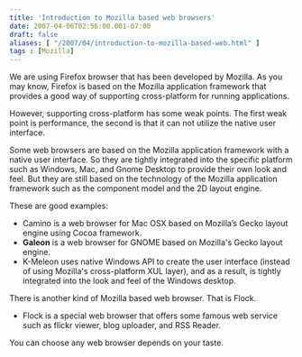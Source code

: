 ```yaml
---
title: 'Introduction to Mozilla based web browsers'
date: 2007-04-06T02:56:00.001-07:00
draft: false
aliases: [ "/2007/04/introduction-to-mozilla-based-web.html" ]
tags : [Mozilla]
---
```


We are using Firefox browser that has been developed by Mozilla. As you may know, Firefox is based on the Mozilla application framework that provides a good way of supporting cross-platform for running applications.

However, supporting cross-platform has some weak points. The first weak point is performance, the second is that it can not utilize the native user interface.

Some web browsers are based on the Mozilla application framework with a native user interface. So they are tightly integrated into the specific platform such as Windows, Mac, and Gnome Desktop to provide their own look and feel. But they are still based on the technology of the Mozilla application framework such as the component model and the 2D layout engine.

These are good examples:  

*   Camino is a web browser for Mac OSX based on Mozilla’s Gecko layout engine using Cocoa framework.
*   **Galeon** is a web browser for GNOME based on Mozilla's Gecko layout engine.
*   K-Meleon uses native Windows API to create the user interface (instead of using Mozilla's cross-platform XUL layer), and as a result, is tightly integrated into the look and feel of the Windows desktop.

There is another kind of Mozilla based web browser. That is Flock.  

*   Flock is a special web browser that offers some famous web service such as flickr viewer, blog uploader, and RSS Reader.

You can choose any web browser depends on your taste.